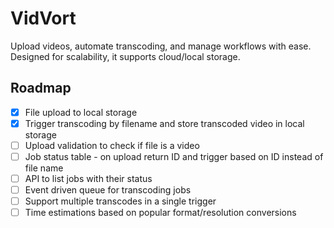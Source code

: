 # VidVort

Upload videos, automate transcoding, and manage workflows with ease. Designed for scalability, it supports cloud/local storage.

## Roadmap

- [x] File upload to local storage
- [x] Trigger transcoding by filename and store transcoded video in local storage
- [ ] Upload validation to check if file is a video 
- [ ] Job status table - on upload return ID and trigger based on ID instead of file name
- [ ] API to list jobs with their status
- [ ] Event driven queue for transcoding jobs
- [ ] Support multiple transcodes in a single trigger
- [ ] Time estimations based on popular format/resolution conversions
